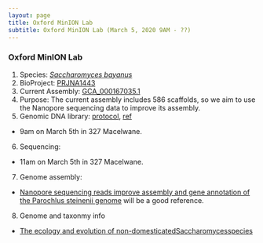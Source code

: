 ```yaml
---
layout: page
title: Oxford MinION Lab
subtitle: Oxford MinION Lab (March 5, 2020 9AM - ??)
---
```


### Oxford MinION Lab
1. Species: [*Saccharomyces bayanus*](https://en.wikipedia.org/wiki/Saccharomyces_bayanus)
2. BioProject: [PRJNA1443](https://www.ncbi.nlm.nih.gov/bioproject/PRJNA1443/)
3. Current Assembly: [GCA_000167035.1](https://www.ncbi.nlm.nih.gov/assembly/GCA_000167035.1)
4. Purpose: The current assembly includes 586 scaffolds, so we aim to use the Nanopore sequencing data to improve its assembly.
5. Genomic DNA library: [protocol](gDNA-sqk-lsk109-GDE_9063_v109_revT_14Aug2019-minion.pdf), [ref](gDNA_isolation.pdf)
  - 9am on March 5th in 327 Macelwane.
6. Sequencing: 
  - 11am on March 5th in 327 Macelwane.
7. Genome assembly:
  - [Nanopore sequencing reads improve assembly and gene annotation of the Parochlus steinenii genome](https://www.nature.com/articles/s41598-019-41549-8) will be a good reference.
8. Genome and taxonmy info
  - [The ecology and evolution of non-domesticatedSaccharomycesspecies](https://onlinelibrary.wiley.com/doi/epdf/10.1002/yea.3040)
